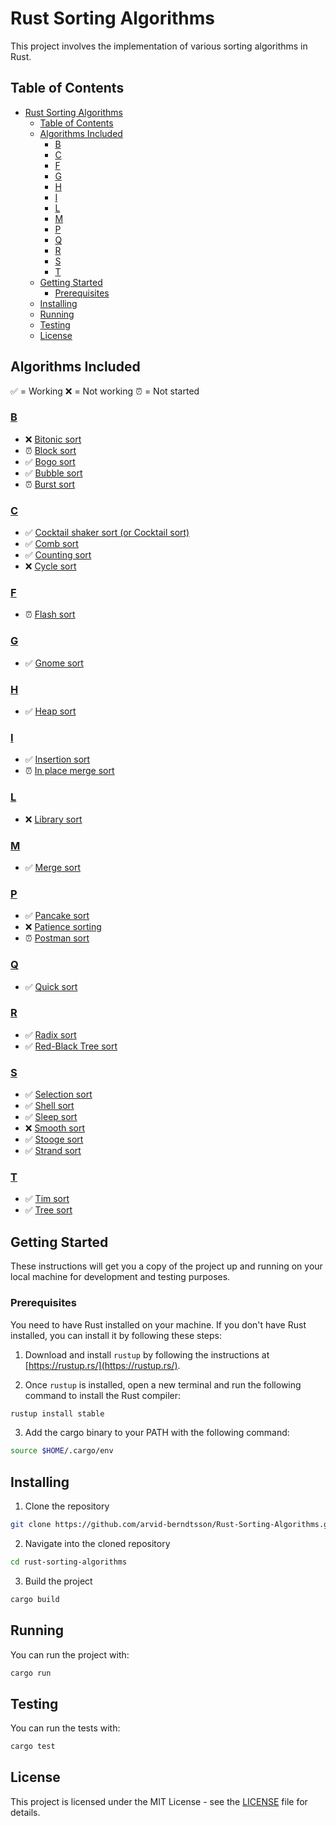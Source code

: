 # Rust Sorting Algorithms

This project involves the implementation of various sorting algorithms in Rust.

## Table of Contents
- [Rust Sorting Algorithms](#rust-sorting-algorithms)
  - [Table of Contents](#table-of-contents)
  - [Algorithms Included](#algorithms-included)
    - [B](#b)
    - [C](#c)
    - [F](#f)
    - [G](#g)
    - [H](#h)
    - [I](#i)
    - [L](#l)
    - [M](#m)
    - [P](#p)
    - [Q](#q)
    - [R](#r)
    - [S](#s)
    - [T](#t)
  - [Getting Started](#getting-started)
    - [Prerequisites](#prerequisites)
  - [Installing](#installing)
  - [Running](#running)
  - [Testing](#testing)
  - [License](#license)


## Algorithms Included

✅ = Working
❌ = Not working
⏰ = Not started

### [B](#B)

- ❌ [Bitonic sort](https://en.wikipedia.org/wiki/Bitonic_sorter)
- ⏰ [Block sort](https://en.wikipedia.org/wiki/Block_sort)
- ✅ [Bogo sort](https://en.wikipedia.org/wiki/Bogosort)
- ✅ [Bubble sort](https://en.wikipedia.org/wiki/Bubble_sort)
- ⏰ [Burst sort](https://en.wikipedia.org/wiki/Burstsort)

### [C](#C)

- ✅ [Cocktail shaker sort (or Cocktail sort)](https://en.wikipedia.org/wiki/Cocktail_shaker_sort)
- ✅ [Comb sort](https://en.wikipedia.org/wiki/Comb_sort)
- ✅ [Counting sort](https://en.wikipedia.org/wiki/Counting_sort)
- ❌ [Cycle sort](https://en.wikipedia.org/wiki/Cycle_sort)

### [F](#F)

- ⏰ [Flash sort](https://en.wikipedia.org/wiki/Flashsort)

### [G](#G)

- ✅ [Gnome sort](https://en.wikipedia.org/wiki/Gnome_sort)

### [H](#H)

- ✅ [Heap sort](https://en.wikipedia.org/wiki/Heapsort)

### [I](#I)

- ✅ [Insertion sort](https://en.wikipedia.org/wiki/Insertion_sort)
- ⏰ [In place merge sort](https://en.wikipedia.org/wiki/In-place_merge_sort)

### [L](#L)

- ❌ [Library sort](https://en.wikipedia.org/wiki/Library_sort)

### [M](#M)

- ✅ [Merge sort](https://en.wikipedia.org/wiki/Merge_sort)

### [P](#P)

- ✅ [Pancake sort](https://en.wikipedia.org/wiki/Pancake_sorting)
- ❌ [Patience sorting](https://en.wikipedia.org/wiki/Patience_sorting)
- ⏰ [Postman sort](https://en.wikipedia.org/wiki/Postman_sort)

### [Q](#Q)

- ✅ [Quick sort](https://en.wikipedia.org/wiki/Quicksort)

### [R](#R)

- ✅ [Radix sort](https://en.wikipedia.org/wiki/Radix_sort)
- ✅ [Red-Black Tree sort](https://en.wikipedia.org/wiki/Red%E2%80%93black_tree)

### [S](#S)

- ✅ [Selection sort](https://en.wikipedia.org/wiki/Selection_sort)
- ✅ [Shell sort](https://en.wikipedia.org/wiki/Shellsort)
- ✅ [Sleep sort](https://www.geeksforgeeks.org/sleep-sort-king-laziness-sorting-sleeping/)
- ❌ [Smooth sort](https://en.wikipedia.org/wiki/Smoothsort)
- ✅ [Stooge sort](https://en.wikipedia.org/wiki/Stooge_sort)
- ✅ [Strand sort](https://en.wikipedia.org/wiki/Strand_sort)

### [T](#T)

- ✅ [Tim sort](https://en.wikipedia.org/wiki/Timsort)
- ✅ [Tree sort](https://en.wikipedia.org/wiki/Tree_sort)

## Getting Started

These instructions will get you a copy of the project up and running on your local machine for development and testing purposes.

### Prerequisites

You need to have Rust installed on your machine. If you don't have Rust installed, you can install it by following these steps:

1. Download and install `rustup` by following the instructions at [https://rustup.rs/](https://rustup.rs/).

2. Once `rustup` is installed, open a new terminal and run the following command to install the Rust compiler:

```bash
rustup install stable
```

3. Add the cargo binary to your PATH with the following command:

```bash
source $HOME/.cargo/env
```

## Installing

1. Clone the repository

```bash
git clone https://github.com/arvid-berndtsson/Rust-Sorting-Algorithms.git
```

2. Navigate into the cloned repository

```bash
cd rust-sorting-algorithms
```

3. Build the project

```bash
cargo build
```

## Running

You can run the project with:

```bash
cargo run
```

## Testing

You can run the tests with:

```bash
cargo test
```

## License

This project is licensed under the MIT License - see the [LICENSE](LICENSE) file for details.
